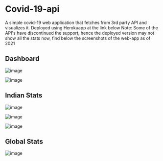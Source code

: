 # Covid-19-api
A simple covid-19 web application that fetches from 3rd party API and visualizes it. Deployed using Herokuapp at the link below
Note: Some of the API's have discontinued the support, hence the deployed version may not show all the stats now, find below the screenshots of the web-app as of 2021
## Dashboard 
![image](https://user-images.githubusercontent.com/67006479/160238051-fc6a8cff-78a9-41d3-b52c-9ecff67441e1.png)

![image](https://user-images.githubusercontent.com/67006479/160238069-26820c92-d4e7-4d3f-9925-aa61a2c763f4.png)

## Indian Stats
![image](https://user-images.githubusercontent.com/67006479/160238086-35818bd6-1688-404f-b0ef-5bd359e1e7d9.png)

![image](https://user-images.githubusercontent.com/67006479/160238097-66bba1bd-f18f-4177-bf53-b3c2a3df665c.png)

![image](https://user-images.githubusercontent.com/67006479/160238104-69e16ea1-422b-437e-97a2-5bc269f6b960.png)

## Global Stats
![image](https://user-images.githubusercontent.com/67006479/160238150-7c1ad3c2-6851-451d-8219-659a967dba17.png)


